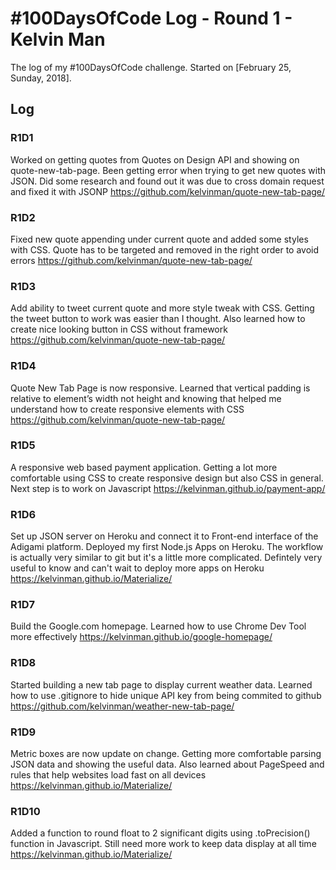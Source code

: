 # #100DaysOfCode Log - Round 1 - Kelvin Man

The log of my #100DaysOfCode challenge. Started on [February 25, Sunday, 2018].

## Log

### R1D1 
Worked on getting quotes from Quotes on Design API and showing on quote-new-tab-page. Been getting error when trying to get new quotes with JSON. Did some research and found out it was due to cross domain request and fixed it with JSONP https://github.com/kelvinman/quote-new-tab-page/

### R1D2
Fixed new quote appending under current quote and added some styles with CSS. Quote has to be targeted and removed in the right order to avoid errors https://github.com/kelvinman/quote-new-tab-page/

### R1D3
Add ability to tweet current quote and more style tweak with CSS. Getting the tweet button to work was easier than I thought. Also learned how to create nice looking button in CSS without framework https://github.com/kelvinman/quote-new-tab-page/

### R1D4
Quote New Tab Page is now responsive. Learned that vertical padding is relative to element’s width not height and knowing that helped me understand how to create responsive elements with CSS https://github.com/kelvinman/quote-new-tab-page/

### R1D5
A responsive web based payment application. Getting a lot more comfortable using CSS to create responsive design but also CSS in general. Next step is to work on Javascript https://kelvinman.github.io/payment-app/

### R1D6
Set up JSON server on Heroku and connect it to Front-end interface of the Adigami platform. Deployed my first Node.js Apps on Heroku. The workflow is actually very similar to git but it's a little more complicated. Defintely very useful to know and can't wait to deploy more apps on Heroku https://kelvinman.github.io/Materialize/

### R1D7
Build the Google.com homepage. Learned how to use Chrome Dev Tool more effectively https://kelvinman.github.io/google-homepage/

### R1D8
Started building a new tab page to display current weather data. Learned how to use .gitignore to hide unique API key from being commited to github https://github.com/kelvinman/weather-new-tab-page/

### R1D9
Metric boxes are now update on change. Getting more comfortable parsing JSON data and showing the useful data. Also learned about PageSpeed and rules that help websites load fast on all devices https://kelvinman.github.io/Materialize/

### R1D10
Added a function to round float to 2 significant digits using .toPrecision() function in Javascript. Still need more work to keep data display at all time https://kelvinman.github.io/Materialize/
